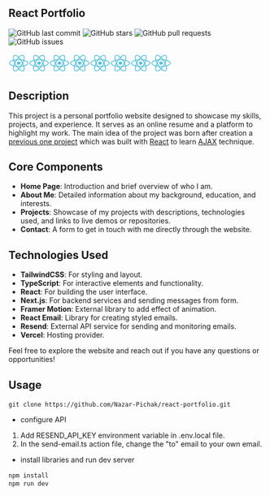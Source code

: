 ## React Portfolio 

![GitHub last commit](https://img.shields.io/github/last-commit/Nazar-Pichak/react-portfolio)
![GitHub stars](https://img.shields.io/github/stars/Nazar-Pichak/react-portfolio)
![GitHub pull requests](https://img.shields.io/github/issues-pr/Nazar-Pichak/react-portfolio)
![GitHub issues](https://img.shields.io/github/issues/Nazar-Pichak/react-portfolio)

<img src="./public/react-svgrepo-com.svg" width=40 height=40><img src="./public/react-svgrepo-com.svg" width=40 height=40><img src="./public/react-svgrepo-com.svg" width=40 height=40><img src="./public/react-svgrepo-com.svg" width=40 height=40><img src="./public/react-svgrepo-com.svg" width=40 height=40><img src="./public/react-svgrepo-com.svg" width=40 height=40><img src="./public/react-svgrepo-com.svg" width=40 height=40><img src="./public/react-svgrepo-com.svg" width=40 height=40>

## Description
This project is a personal portfolio website designed to showcase my skills, projects, and experience. It serves as an online resume and a platform to highlight my work. The main idea of the project was born after creation a [previous one project](https://nazar-pichak.github.io/Pokemons/) which was built with [React](https://react.dev/) to learn [AJAX](https://developer.mozilla.org/en-US/docs/Glossary/AJAX) technique. 

## Core Components
- **Home Page**: Introduction and brief overview of who I am.
- **About Me**: Detailed information about my background, education, and interests.
- **Projects**: Showcase of my projects with descriptions, technologies used, and links to live demos or repositories.
- **Contact**: A form to get in touch with me directly through the website.

## Technologies Used
- **TailwindCSS**: For styling and layout.
- **TypeScript**: For interactive elements and functionality.
- **React**: For building the user interface.
- **Next.js**: For backend services and sending messages from form.
- **Framer Motion**: External library to add effect of animation.
- **React Email**: Library for creating styled emails.
- **Resend**: External API service for sending and monitoring emails.
- **Vercel**: Hosting provider.

Feel free to explore the website and reach out if you have any questions or opportunities!

## Usage

```
git clone https://github.com/Nazar-Pichak/react-portfolio.git
```
- configure API
  
1. Add RESEND_API_KEY environment variable in .env.local file.
2. In the send-email.ts action file, change the "to" email to your own email.

- install libraries and run dev server

```
npm install
npm run dev
```



